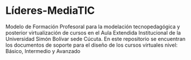 # Líderes-MediaTIC
Modelo de Formación Profesoral para la modelación tecnopedagógica y posterior virtualización de cursos en el Aula Extendida Institucional de la Universidad Simón Bolívar sede Cúcuta.
En este repositorio se encuentran los documentos de soporte para el diseño de los cursos virtuales nivel: Básico, Intermedio y Avanzado
